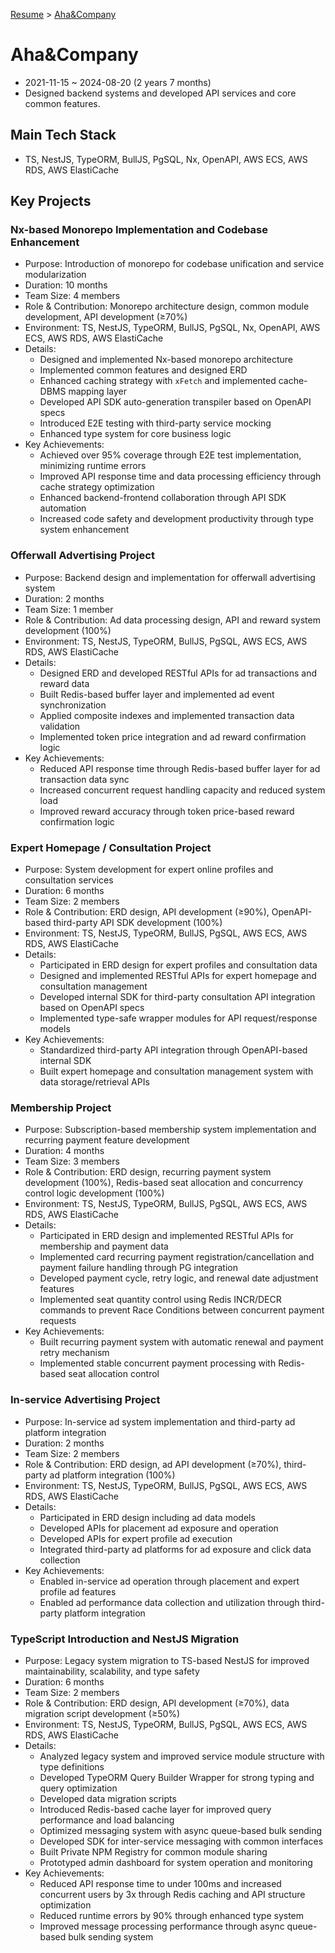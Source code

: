 [Resume](../README.md) &gt; [Aha&Company](./6_ahancompany.md)

# Aha&Company

- 2021-11-15 ~ 2024-08-20 (2 years 7 months)
- Designed backend systems and developed API services and core common features.

## Main Tech Stack

- TS, NestJS, TypeORM, BullJS, PgSQL, Nx, OpenAPI, AWS ECS, AWS RDS, AWS ElastiCache

## Key Projects

### Nx-based Monorepo Implementation and Codebase Enhancement

- Purpose: Introduction of monorepo for codebase unification and service modularization
- Duration: 10 months
- Team Size: 4 members
- Role & Contribution: Monorepo architecture design, common module development, API development (≥70%)
- Environment: TS, NestJS, TypeORM, BullJS, PgSQL, Nx, OpenAPI, AWS ECS, AWS RDS, AWS ElastiCache
- Details:
  - Designed and implemented Nx-based monorepo architecture
  - Implemented common features and designed ERD
  - Enhanced caching strategy with `xFetch` and implemented cache-DBMS mapping layer
  - Developed API SDK auto-generation transpiler based on OpenAPI specs
  - Introduced E2E testing with third-party service mocking
  - Enhanced type system for core business logic
- Key Achievements:
  - Achieved over 95% coverage through E2E test implementation, minimizing runtime errors
  - Improved API response time and data processing efficiency through cache strategy optimization
  - Enhanced backend-frontend collaboration through API SDK automation
  - Increased code safety and development productivity through type system enhancement

### Offerwall Advertising Project

- Purpose: Backend design and implementation for offerwall advertising system
- Duration: 2 months
- Team Size: 1 member
- Role & Contribution: Ad data processing design, API and reward system development (100%)
- Environment: TS, NestJS, TypeORM, BullJS, PgSQL, AWS ECS, AWS RDS, AWS ElastiCache
- Details:
  - Designed ERD and developed RESTful APIs for ad transactions and reward data
  - Built Redis-based buffer layer and implemented ad event synchronization
  - Applied composite indexes and implemented transaction data validation
  - Implemented token price integration and ad reward confirmation logic
- Key Achievements:
  - Reduced API response time through Redis-based buffer layer for ad transaction data sync
  - Increased concurrent request handling capacity and reduced system load
  - Improved reward accuracy through token price-based reward confirmation logic

### Expert Homepage / Consultation Project

- Purpose: System development for expert online profiles and consultation services
- Duration: 6 months
- Team Size: 2 members
- Role & Contribution: ERD design, API development (≥90%), OpenAPI-based third-party API SDK development (100%)
- Environment: TS, NestJS, TypeORM, BullJS, PgSQL, AWS ECS, AWS RDS, AWS ElastiCache
- Details:
  - Participated in ERD design for expert profiles and consultation data
  - Designed and implemented RESTful APIs for expert homepage and consultation management
  - Developed internal SDK for third-party consultation API integration based on OpenAPI specs
  - Implemented type-safe wrapper modules for API request/response models
- Key Achievements:
  - Standardized third-party API integration through OpenAPI-based internal SDK
  - Built expert homepage and consultation management system with data storage/retrieval APIs

### Membership Project

- Purpose: Subscription-based membership system implementation and recurring payment feature development
- Duration: 4 months
- Team Size: 3 members
- Role & Contribution: ERD design, recurring payment system development (100%), Redis-based seat allocation and concurrency control logic development (100%)
- Environment: TS, NestJS, TypeORM, BullJS, PgSQL, AWS ECS, AWS RDS, AWS ElastiCache
- Details:
  - Participated in ERD design and implemented RESTful APIs for membership and payment data
  - Implemented card recurring payment registration/cancellation and payment failure handling through PG integration
  - Developed payment cycle, retry logic, and renewal date adjustment features
  - Implemented seat quantity control using Redis INCR/DECR commands to prevent Race Conditions between concurrent payment requests
- Key Achievements:
  - Built recurring payment system with automatic renewal and payment retry mechanism
  - Implemented stable concurrent payment processing with Redis-based seat allocation control

### In-service Advertising Project

- Purpose: In-service ad system implementation and third-party ad platform integration
- Duration: 2 months
- Team Size: 2 members
- Role & Contribution: ERD design, ad API development (≥70%), third-party ad platform integration (100%)
- Environment: TS, NestJS, TypeORM, BullJS, PgSQL, AWS ECS, AWS RDS, AWS ElastiCache
- Details:
  - Participated in ERD design including ad data models
  - Developed APIs for placement ad exposure and operation
  - Developed APIs for expert profile ad execution
  - Integrated third-party ad platforms for ad exposure and click data collection
- Key Achievements:
  - Enabled in-service ad operation through placement and expert profile ad features
  - Enabled ad performance data collection and utilization through third-party platform integration

### TypeScript Introduction and NestJS Migration

- Purpose: Legacy system migration to TS-based NestJS for improved maintainability, scalability, and type safety
- Duration: 6 months
- Team Size: 2 members
- Role & Contribution: ERD design, API development (≥70%), data migration script development (≥50%)
- Environment: TS, NestJS, TypeORM, BullJS, PgSQL, AWS ECS, AWS RDS, AWS ElastiCache
- Details:
  - Analyzed legacy system and improved service module structure with type definitions
  - Developed TypeORM Query Builder Wrapper for strong typing and query optimization
  - Developed data migration scripts
  - Introduced Redis-based cache layer for improved query performance and load balancing
  - Optimized messaging system with async queue-based bulk sending
  - Developed SDK for inter-service messaging with common interfaces
  - Built Private NPM Registry for common module sharing
  - Prototyped admin dashboard for system operation and monitoring
- Key Achievements:
  - Reduced API response time to under 100ms and increased concurrent users by 3x through Redis caching and API structure optimization
  - Reduced runtime errors by 90% through enhanced type system
  - Improved message processing performance through async queue-based bulk sending system
